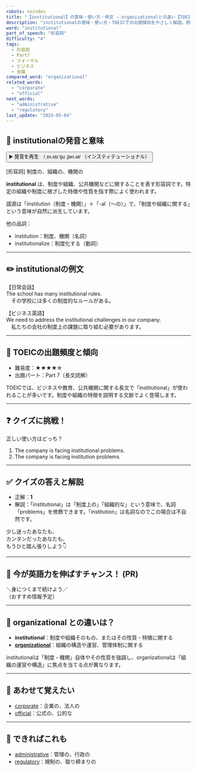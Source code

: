 ```yaml
---
robots: noindex
title: "【institutional】の意味・使い方・例文 ― organizationalとの違い【TOEIC英単語】"
description: "institutionalの意味・使い方・TOEICでの出題傾向をやさしく解説。例文・クイズ付きでorganizationalとの違いもわかりやすく学べます。"
word: "institutional"
part_of_speech: "形容詞"
difficulty: "4"
tags:
  - 形容詞
  - Part7
  - フォーマル
  - ビジネス
  - 会議
compared_word: "organizational"
related_words:
  - "corporate"
  - "official"
next_words:
  - "administrative"
  - "regulatory"
last_update: "2025-05-04"
---
```


## 🔰 institutionalの発音と意味

<button class="play-audio" onclick="playTTS('institutional')">
  <span class="play-audio-main">
    ▶️ 発音を再生　/ˌɪn.stɪˈtjuː.ʃən.əl/
  </span>
  <span class="play-audio-sub">
    （インスティテューショナル）
  </span>
</button>

[形容詞] 制度の、組織の、機関の

**institutional** は、制度や組織、公共機関などに関することを表す形容詞です。特定の組織や制度に根ざした特徴や性質を指す際によく使われます。

語源は「institution（制度・機関）」＋「-al（～の）」で、「制度や組織に関する」という意味が自然に派生しています。

他の品詞：  
- institution：制度、機関（名詞）
- institutionalize：制度化する（動詞）

---

## ✏️ institutionalの例文

【日常会話】  
The school has many institutional rules.  
　その学校には多くの制度的なルールがある。

【ビジネス英語】  
We need to address the institutional challenges in our company.  
　私たちの会社の制度上の課題に取り組む必要があります。

---

## 🎯 TOEICの出題頻度と傾向

- 難易度：★★★★☆
- 出題パート：Part 7（長文読解）

TOEICでは、ビジネスや教育、公共機関に関する長文で「institutional」が使われることが多いです。制度や組織の特徴を説明する文脈でよく登場します。

---

## ❓ クイズに挑戦！

正しい使い方はどっち？

1. The company is facing institutional problems.  
2. The company is facing institution problems.

---

## ✅ クイズの答えと解説

- 正解：**1**
- 解説：「institutional」は「制度上の」「組織的な」という意味で、名詞「problems」を修飾できます。「institution」は名詞なのでこの場合は不自然です。

少し迷ったあなたも、  
カンタンだったあなたも、  
もうひと踏ん張りしよう👇️

---

## 🚀 今が英語力を伸ばすチャンス！ (PR)

<div class="info-center">
＼身につくまで続けよう／<br>  
（おすすめ情報予定）
</div>

---

## 🤔  organizational との違いは？

- **institutional**：制度や組織そのもの、またはその性質・特徴に関する
- **[organizational](/organizational)**：組織の構造や運営、管理体制に関する

institutionalは「制度・機関」自体やその性質を強調し、organizationalは「組織の運営や構造」に焦点を当てる点が異なります。

---

## 🧩 あわせて覚えたい

- [corporate](/corporate)：企業の、法人の
- [official](/official)：公式の、公的な

---

## 📖 できればこれも

- [administrative](/administrative)：管理の、行政の
- [regulatory](/regulatory)：規制の、取り締まりの

<!-- cvid: aid04_bid24 -->
